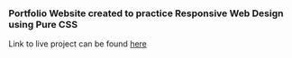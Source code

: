 ### Portfolio Website created to practice Responsive Web Design using Pure CSS

Link to live project can be found [here](https://codepen.io/sourabbanka22/full/YzwqaPy)